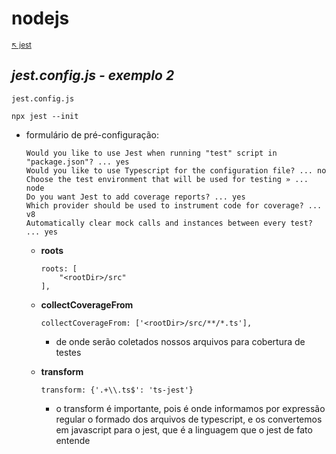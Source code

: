# nodejs 

<sub>[:arrow_upper_left: jest](readme.md)<sub>

## *jest.config.js - exemplo 2*

```dash
jest.config.js
```

```dash
npx jest --init
```
- formulário de pré-configuração:
    ```dash
    Would you like to use Jest when running "test" script in "package.json"? ... yes
    Would you like to use Typescript for the configuration file? ... no
    Choose the test environment that will be used for testing » ... node
    Do you want Jest to add coverage reports? ... yes
    Which provider should be used to instrument code for coverage? ... v8
    Automatically clear mock calls and instances between every test? ... yes
    ``` 
    - **roots**
        ```dash
        roots: [
            "<rootDir>/src"
        ],
        ```
        
    - **collectCoverageFrom**
        ```dash
        collectCoverageFrom: ['<rootDir>/src/**/*.ts'],
        ```
        - de onde serão coletados nossos arquivos para cobertura de testes
    - **transform**
        ```dash
        transform: {'.+\\.ts$': 'ts-jest'}
        ```
        - o transform é importante, pois é onde informamos por expressão regular o formado dos arquivos de typescript, e os convertemos em javascript para o jest, que é a linguagem que o jest de fato entende